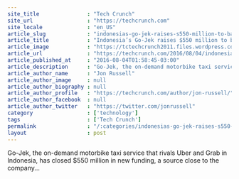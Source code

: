 ```yaml
---
site_title               : "Tech Crunch"
site_url                 : "https://techcrunch.com"
site_locale              : "en_US"
article_slug             : "indonesias-go-jek-raises-s550-million-to-battle-uber-and-grab"
article_title            : "Indonesia’s Go-Jek raises $550 million to battle Uber and Grab"
article_image            : "https://tctechcrunch2011.files.wordpress.com/2016/06/gettyimages-517174332.jpg?w=764&h=400&crop=1"
article_url              : "https://techcrunch.com/2016/08/04/indonesias-go-jek-raises-550-million-to-battle-uber-and-grab/"
article_published_at     : "2016-08-04T01:58:45-03:00"
article_description      : "Go-Jek, the on-demand motorbike taxi service that rivals Uber and Grab in Indonesia, has closed $550 million in new funding, a source close to the company..."
article_author_name      : "Jon Russell"
article_author_image     : null
article_author_biography : null
article_author_profile   : "https://techcrunch.com/author/jon-russell/"
article_author_facebook  : null
article_author_twitter   : "https://twitter.com/jonrussell"
category                 : ['technology']
tags                     : ['Tech Crunch']
permalink                : "/:categories/indonesias-go-jek-raises-s550-million-to-battle-uber-and-grab/"
layout                   : post
---
```


Go-Jek, the on-demand motorbike taxi service that rivals Uber and Grab in Indonesia, has closed $550 million in new funding, a source close to the company...
